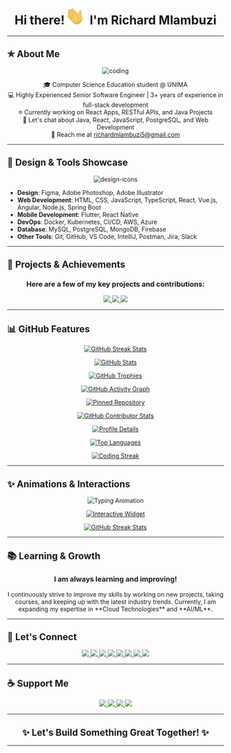 <h1 align="center">Hi there! <img width="45" src="waving_hand.gif" alt="hand" /> I'm Richard Mlambuzi</h1>

---

## ✯ About Me

<p align="center"><img  alt="coding" width="400" src="https://static.wixstatic.com/media/b313a9_89ebec0c5f384c65a9551f0c1ec18ca9~mv2.gif">  </p>

<p align="center">
  🎓 Computer Science Education student @ UNIMA<br>
  💻 Highly Experienced Senior Software Engineer | 3+ years of experience in full-stack development <br>
  🔯 Currently working on React Apps, RESTful APIs, and Java Projects <br>
  💬 Let's chat about Java, React, JavaScript, PostgreSQL, and Web Development <br>
  📧 Reach me at <a href="mailto:richardmlambuzi5@gmail.com">richardmlambuzi5@gmail.com</a>
</p>

---

## 🌈 Design & Tools Showcase

<p align="center">
  <img src="https://skillicons.dev/icons?i=figma,photoshop,illustrator,html,css,js,ts,react,vue,angular,nodejs,python,java,spring,aws,azure,git,docker,vscode,github" alt="design-icons" title="Design and development tools" />
</p>

- **Design**: Figma, Adobe Photoshop, Adobe Illustrator  
- **Web Development**: HTML, CSS, JavaScript, TypeScript, React, Vue.js, Angular, Node.js, Spring Boot  
- **Mobile Development**: Flutter, React Native  
- **DevOps**: Docker, Kubernetes, CI/CD, AWS, Azure  
- **Database**: MySQL, PostgreSQL, MongoDB, Firebase  
- **Other Tools**: Git, GitHub, VS Code, IntelliJ, Postman, Jira, Slack

---
## 🚀 Projects & Achievements

<h3 align="center">Here are a few of my key projects and contributions:</h3>

<p align="center">
  <a href="https://github.com/RichardMulambuzi/FarmConnect">
    <img src="https://img.shields.io/badge/FarmConnect-App-blue?style=for-the-badge&logo=android&logoColor=white" />
  </a>
  <a href="https://github.com/RichardMulambuzi/awesome-projects">
    <img src="https://img.shields.io/badge/Awesome%20Projects-GitHub-3E8E41?style=for-the-badge&logo=github&logoColor=white" />
  </a>
  <a href="https://github.com/RichardMulambuzi/illovo-job-listing">
    <img src="https://img.shields.io/badge/Illovo%20Job%20Listing-Platform-green?style=for-the-badge&logo=github&logoColor=white" />
  </a>
</p>

---

## 📊 GitHub Features

<p align="center">
  <a href="https://github-readme-streak-stats.herokuapp.com?user=RichardMulambuzi&theme=tokyonight_duo">
    <img src="https://github-readme-streak-stats.herokuapp.com?user=RichardMulambuzi&theme=tokyonight_duo" alt="GitHub Streak Stats" />
  </a>
</p>

<p align="center">
  <a href="https://github-readme-stats.vercel.app/api?username=RichardMulambuzi&count_private=true&show_icons=true&theme=nightowl&include_all_commits=true&langs_count=10">
    <img src="https://github-readme-stats.vercel.app/api?username=RichardMulambuzi&count_private=true&show_icons=true&theme=nightowl&include_all_commits=true&langs_count=10" alt="GitHub Stats" />
  </a>
</p>

<p align="center">
  <a href="https://github-profile-trophy.vercel.app/?username=RichardMulambuzi&theme=gruvbox">
    <img src="https://github-profile-trophy.vercel.app/?username=RichardMulambuzi&theme=gruvbox" alt="GitHub Trophies" />
  </a>
</p>

<p align="center">
  <a href="https://github.com/RichardMulambuzi">
    <img src="https://activity-graph.herokuapp.com/graph?username=RichardMulambuzi&theme=react-dark&hide_border=true" alt="GitHub Activity Graph" />
  </a>
</p>

<p align="center">
  <a href="https://github.com/RichardMulambuzi/awesome-projects">
    <img src="https://github-readme-stats.vercel.app/api/pin/?username=RichardMulambuzi&repo=awesome-projects&theme=nightowl" alt="Pinned Repository" />
  </a>
</p>

<p align="center">
  <a href="https://github.com/RichardMulambuzi">
    <img src="https://github-contributor-stats.vercel.app/api?username=RichardMulambuzi&theme=dark" alt="GitHub Contributor Stats" />
  </a>
</p>

<p align="center">
  <a href="https://github-profile-summary-cards.vercel.app/api/cards/profile-details?username=RichardMulambuzi&theme=github_dark">
    <img src="https://github-profile-summary-cards.vercel.app/api/cards/profile-details?username=RichardMulambuzi&theme=github_dark" alt="Profile Details" />
  </a>
</p>

<p align="center">
  <a href="https://github-readme-stats.vercel.app/api/top-langs/?username=RichardMulambuzi&layout=compact&theme=nightowl">
    <img src="https://github-readme-stats.vercel.app/api/top-langs/?username=RichardMulambuzi&layout=compact&theme=nightowl" alt="Top Languages" />
  </a>
</p>

<p align="center">
  <a href="https://git.io/streak-stats">
    <img src="https://streak-stats.demolab.com?user=RichardMulambuzi&theme=nightowl" alt="Coding Streak" />
  </a>
</p>

---

## ✨ Animations & Interactions

<p align="center">
  <!-- Typing Animation -->
  <img src="https://readme-typing-svg.herokuapp.com?font=Fira+Code&size=24&pause=1000&color=blue&center=true&vCenter=true&width=435&lines=Hi+there!+%F0%9F%91%8B;I'm+a+Full-Stack+Developer!;Let's+Build+Something+Great!" alt="Typing Animation" />
</p>

<p align="center">
  <!-- Interactive Widget -->
  <a href="https://github.com/RichardMulambuzi">
    <img src="https://github.com/RichardMulambuzi/github-widget/blob/main/interactive_widget.gif" alt="Interactive Widget" />
  </a>
</p>

<!-- Add Hover Animation on GitHub Stats -->
<p align="center">
  <a href="https://github-readme-streak-stats.herokuapp.com?user=RichardMulambuzi&theme=tokyonight_duo">
    <img src="https://github-readme-streak-stats.herokuapp.com?user=RichardMulambuzi&theme=tokyonight_duo" alt="GitHub Streak Stats" title="Check out my GitHub streak" />
  </a>
</p>

---
## 📚 Learning & Growth

<h3 align="center">I am always learning and improving!</h3>

<p align="center">
  I continuously strive to improve my skills by working on new projects, taking courses, and keeping up with the latest industry trends. Currently, I am expanding my expertise in **Cloud Technologies** and **AI/ML**.
</p>

---


## 🤝 Let's Connect

<p align="center">
  <a href="https://wa.me/265991673436" target="_blank">
    <img src="https://img.shields.io/badge/-WhatsApp-14a800?style=for-the-badge&logo=whatsapp&logoColor=white" />
  </a>
  <a href="https://www.linkedin.com/in/richard-mlambuzi-501bb4229" target="_blank">
    <img src="https://img.shields.io/badge/-LinkedIn-0A66C2?style=for-the-badge&logo=linkedin&logoColor=white"/>
  </a>
  <a href="https://www.instagram.com/thats.richie_/profilecard" target="_blank">
    <img src="https://img.shields.io/badge/-Instagram-E4405F?style=for-the-badge&logo=instagram&logoColor=white"/>
  </a>
  <a href="https://www.facebook.com/richardmlambuzi" target="_blank">
    <img src="https://img.shields.io/badge/-Facebook-1877F2?style=for-the-badge&logo=facebook&logoColor=white"/>
  </a>
  <a href="https://snapchat.com/t/jtSa78C8" target="_blank">
    <img src="https://img.shields.io/badge/-Snapchat-FFFC00?style=for-the-badge&logo=snapchat&logoColor=black"/>
  </a>
  <a href="https://www.tiktok.com/@soundmind26?_t=8sFLGsrtU50&_r=1" target="_blank">
    <img src="https://img.shields.io/badge/-TikTok-000000?style=for-the-badge&logo=tiktok&logoColor=white"/>
  </a>
  <a href="https://youtube.com/@simpsoft265?feature=shared" target="_blank">
    <img src="https://img.shields.io/badge/-YouTube-FF0000?style=for-the-badge&logo=youtube&logoColor=white"/>
  </a>
  <a href="https://x.com/simp_soft" target="_blank">
    <img src="https://img.shields.io/badge/-X-1DA1F2?style=for-the-badge&logo=x&logoColor=white"/>
  </a>
</p>

---

## ☕ Support Me

<p align="center">
  <!-- PayPal -->
  <a href="https://www.paypal.com/donate?business=richardmlambuzi5%40gmail.com" target="_blank">
    <img src="https://img.shields.io/badge/Buy%20Me%20a%20Coffee-PayPal-yellow?style=for-the-badge&logo=paypal&logoColor=white" />
  </a>

  <!-- Airtel Money -->
  <a href="YOUR_AIRTEL_MONEY_LINK_HERE" target="_blank">
    <img src="https://img.shields.io/badge/Airtel%20Money-Airtel%20Malawi-red?style=for-the-badge&logo=data:image/png;base64,iVBORw0KGg..." />
  </a>

  <!-- MPAMBA -->
  <a href="YOUR_MPAMBA_LINK_HERE" target="_blank">
    <img src="https://img.shields.io/badge/MPAMBA-Telekom%20Networks%20Malawi-green?style=for-the-badge&logo=data:image/png;base64,iVBORw0KGg..." />
  </a>

  <!-- National Bank of Malawi -->
  <a href="YOUR_NBM_LINK_HERE" target="_blank">
    <img src="https://img.shields.io/badge/National%20Bank%20of%20Malawi-NBM-blue?style=for-the-badge&logo=data:image/png;base64,iVBORw0KGg..." />
  </a>
</p>

---

<h2 align="center">✨ Let's Build Something Great Together! ✨</h2>

---
